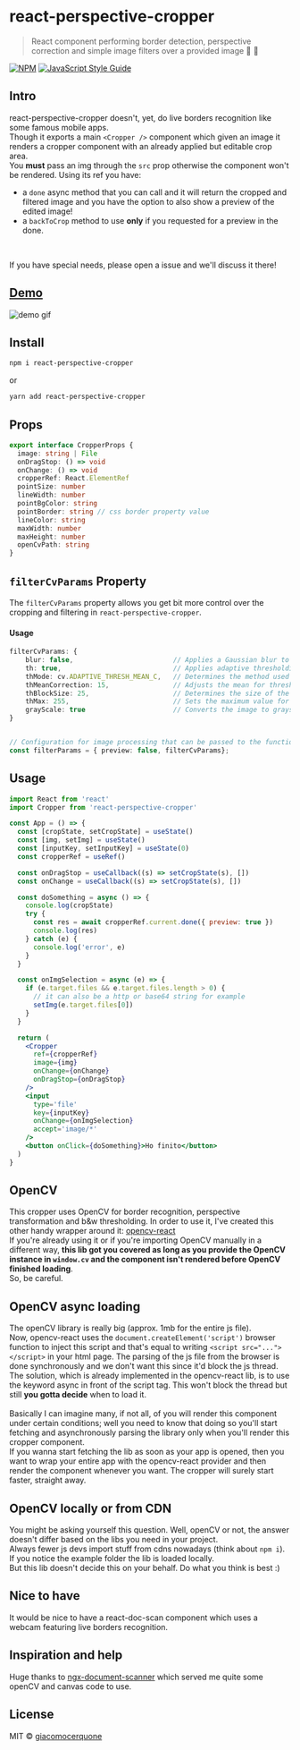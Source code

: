 # react-perspective-cropper

> React component performing border detection, perspective correction and simple image filters over a provided image 📲 📸

[![NPM](https://img.shields.io/npm/v/react-perspective-cropper.svg)](https://www.npmjs.com/package/react-perspective-cropper) [![JavaScript Style Guide](https://img.shields.io/badge/code_style-standard-brightgreen.svg)](https://standardjs.com)

## Intro

react-perspective-cropper doesn't, yet, do live borders recognition like some famous mobile apps.<br />
Though it exports a main `<Cropper />` component which given an image it renders a cropper component with an already applied but editable crop area.<br />
You **must** pass an img through the `src` prop otherwise the component won't be rendered. Using its ref you have:

- a `done` async method that you can call and it will return the cropped and filtered image and you have the option to also show a preview of the edited image!
- a `backToCrop` method to use **only** if you requested for a preview in the done.

<br />

If you have special needs, please open a issue and we'll discuss it there!

## [Demo](https://giacomocerquone.github.io/react-perspective-cropper/)

![demo gif](https://github.com/giacomocerquone/react-perspective-cropper/blob/master/gifs/react-perspective-cropper.gif?raw=true)

## Install

```bash
npm i react-perspective-cropper
```

or

```bash
yarn add react-perspective-cropper
```

## Props

```typescript
export interface CropperProps {
  image: string | File
  onDragStop: () => void
  onChange: () => void
  cropperRef: React.ElementRef
  pointSize: number
  lineWidth: number
  pointBgColor: string
  pointBorder: string // css border property value
  lineColor: string
  maxWidth: number
  maxHeight: number
  openCvPath: string
}
```

## `filterCvParams` Property

The `filterCvParams` property allows you get bit more control over the cropping and filtering in `react-perspective-cropper`.

#### Usage


```typescript
filterCvParams: {
    blur: false,                         // Applies a Gaussian blur to the image.
    th: true,                            // Applies adaptive thresholding to the image.
    thMode: cv.ADAPTIVE_THRESH_MEAN_C,   // Determines the method used for adaptive thresholding.
    thMeanCorrection: 15,                // Adjusts the mean for thresholding.
    thBlockSize: 25,                     // Determines the size of the block for adaptive thresholding.
    thMax: 255,                          // Sets the maximum value for thresholding.
    grayScale: true                      // Converts the image to grayscale.
}


// Configuration for image processing that can be passed to the function.
const filterParams = { preview: false, filterCvParams};
```

## Usage

```jsx
import React from 'react'
import Cropper from 'react-perspective-cropper'

const App = () => {
  const [cropState, setCropState] = useState()
  const [img, setImg] = useState()
  const [inputKey, setInputKey] = useState(0)
  const cropperRef = useRef()

  const onDragStop = useCallback((s) => setCropState(s), [])
  const onChange = useCallback((s) => setCropState(s), [])

  const doSomething = async () => {
    console.log(cropState)
    try {
      const res = await cropperRef.current.done({ preview: true })
      console.log(res)
    } catch (e) {
      console.log('error', e)
    }
  }

  const onImgSelection = async (e) => {
    if (e.target.files && e.target.files.length > 0) {
      // it can also be a http or base64 string for example
      setImg(e.target.files[0])
    }
  }

  return (
    <Cropper
      ref={cropperRef}
      image={img}
      onChange={onChange}
      onDragStop={onDragStop}
    />
    <input
      type='file'
      key={inputKey}
      onChange={onImgSelection}
      accept='image/*'
    />
    <button onClick={doSomething}>Ho finito</button>
  )
}
```

## OpenCV

This cropper uses OpenCV for border recognition, perspective transformation and b&w thresholding. In order to use it, I've created this other handy wrapper around it: [opencv-react](https://github.com/giacomocerquone/opencv-react)<br/>
If you're already using it or if you're importing OpenCV manually in a different way, **this lib got you covered as long as you provide the OpenCV instance in `window.cv` and the component isn't rendered before OpenCV finished loading**. <br/>
So, be careful.

## OpenCV async loading

The openCV library is really big (approx. 1mb for the entire js file).<br/>
Now, opencv-react uses the `document.createElement('script')` browser function to inject this script and that's equal to writing `<script src="..."></script>` in your html page. The parsing of the js file from the browser is done synchronously and we don't want this since it'd block the js thread.<br/>
The solution, which is already implemented in the opencv-react lib, is to use the keyword async in front of the script tag. This won't block the thread but still **you gotta decide** when to load it.<br/><br/>
Basically I can imagine many, if not all, of you will render this component under certain conditions; well you need to know that doing so you'll start fetching and asynchronously parsing the library only when you'll render this cropper component.<br/>
If you wanna start fetching the lib as soon as your app is opened, then you want to wrap your entire app with the opencv-react provider and then render the component whenever you want. The cropper will surely start faster, straight away.

## OpenCV locally or from CDN

You might be asking yourself this question. Well, openCV or not, the answer doesn't differ based on the libs you need in your project.<br/>
Always fewer js devs import stuff from cdns nowadays (think about `npm i`). If you notice the example folder the lib is loaded locally.<br/>
But this lib doesn't decide this on your behalf. Do what you think is best :)

## Nice to have

It would be nice to have a react-doc-scan component which uses a webcam featuring live borders recognition.

## Inspiration and help

Huge thanks to [ngx-document-scanner](https://github.com/roiperlman/ngx-document-scanner) which served me quite some openCV and canvas code to use.

## License

MIT © [giacomocerquone](https://github.com/giacomocerquone)
